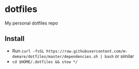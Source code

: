 # dotfiles

My personal dotfiles repo

## Install
- Run `curl -fsSL https://raw.githubusercontent.com/m-demare/dotfiles/master/dependencies.sh | bash` or
  similar
- `cd $HOME/.dotfiles && stow */`

